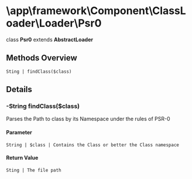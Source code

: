 # \app\framework\Component\ClassLoader\Loader\Psr0
class **Psr0** extends **AbstractLoader**

## Methods Overview
```
Sting | findClass($class)
```

## Details

### -String findClass($class)
Parses the Path to class by its Namespace under the rules of PSR-0 

#### Parameter
```
String | $class | Contains the Class or better the Class namespace
```

#### Return Value
```
Sting | The file path 
```

